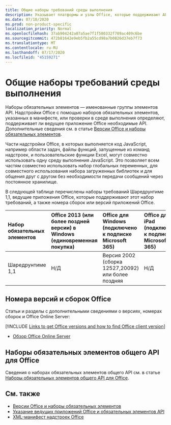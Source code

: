 ```yaml
---
title: Общие наборы требований среды выполнения
description: Указывает платформы и узлы Office, которые поддерживают API Шаредрунтиме.
ms.date: 07/10/2020
ms.prod: non-product-specific
localization_priority: Normal
ms.openlocfilehash: 37ab904242a07a5ae7f1f580332f709ac409c6be
ms.sourcegitcommit: 472b81642e9eb5fb2a55cd98a7b0826d37eb7f73
ms.translationtype: MT
ms.contentlocale: ru-RU
ms.lasthandoff: 07/17/2020
ms.locfileid: "45159271"
---
```

# <a name="shared-runtime-requirement-sets"></a>Общие наборы требований среды выполнения

Наборы обязательных элементов — именованные группы элементов API. Надстройки Office с помощью наборов обязательных элементов, указанных в манифесте, или проверки в среде выполнения определяют, поддерживает ли ведущее приложение Office необходимые API. Дополнительные сведения см. в статье [Версии Office и наборы обязательных элементов](../../develop/office-versions-and-requirement-sets.md).

Части надстройки Office, в которых выполняется код JavaScript, например области задач, файлы функций, запущенные из команд надстроек, и пользовательские функции Excel, могут совместно использовать одну среду выполнения JavaScript. Это позволяет всем частям совместно использовать набор глобальных переменных, для совместного использования набора загруженных библиотек и для общения друг с другом без необходимости передачи сообщений через постоянное хранилище.

В следующей таблице перечислены наборы требований Шаредрунтиме 1,1, ведущие приложения Office, которые поддерживают этот набор требований, а также номера сборок или версий приложений Office.

|  Набор обязательных элементов  |  Office 2013 (или более поздней версии) в Windows<br>(единовременная покупка) | Office для Windows<br>(подключено к подписке Microsoft 365)   |  Office для iPad<br>(подключено к подписке Microsoft 365)  |  Office для Mac<br>(подключено к подписке Microsoft 365)  | Office в Интернете  | Office Online Server |
|:-----|:-----|:-----|:-----|:-----|:-----|:-----|
| Шаредрунтиме 1,1  | Н/Д | Версия 2002 (сборка 12527,20092) или более поздняя | Н/Д | 16.35 или более поздняя | Февраль 2020 г. | Н/Д |

## <a name="office-versions-and-build-numbers"></a>Номера версий и сборок Office

Статьи и разделы с дополнительными сведениями о версиях, номерах сборок и Office Online Server:

[!INCLUDE [Links to get Office versions and how to find Office client version](../../includes/links-get-office-versions-builds.md)]
- [Обзор Office Online Server](/officeonlineserver/office-online-server-overview)

## <a name="office-common-api-requirement-sets"></a>Наборы обязательных элементов общего API для Office

Сведения о наборах обязательных элементов общего API см. в статье [Наборы обязательных элементов общего API для Office](office-add-in-requirement-sets.md).

## <a name="see-also"></a>См. также

- [Версии Office и наборы обязательных элементов](../../develop/office-versions-and-requirement-sets.md)
- [Указание ведущих приложений Office и обязательных элементов API](../../develop/specify-office-hosts-and-api-requirements.md)
- [XML-манифест надстроек Office](../../develop/add-in-manifests.md)
